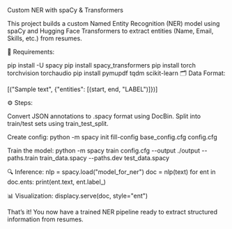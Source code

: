 Custom NER with spaCy & Transformers

This project builds a custom Named Entity Recognition (NER) model using spaCy and Hugging Face Transformers to extract entities (Name, Email, Skills, etc.) from resumes.

🔧 Requirements:

pip install -U spacy
pip install spacy_transformers
pip install torch torchvision torchaudio
pip install pymupdf tqdm scikit-learn
🗂️ Data Format:

[("Sample text", {"entities": [(start, end, "LABEL")]})]

⚙️ Steps:

Convert JSON annotations to .spacy format using DocBin.
Split into train/test sets using train_test_split.

Create config:
python -m spacy init fill-config base_config.cfg config.cfg

Train the model:
python -m spacy train config.cfg --output ./output --paths.train train_data.spacy --paths.dev test_data.spacy

🔍 Inference:
nlp = spacy.load("model_for_ner")
doc = nlp(text)
for ent in doc.ents:
print(ent.text, ent.label_)

📊 Visualization:
displacy.serve(doc, style="ent")

That’s it! You now have a trained NER pipeline ready to extract structured information from resumes.
